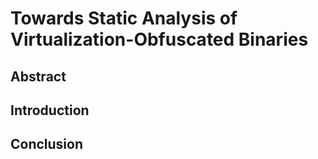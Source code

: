 # Towards Static Analysis of Virtualization-Obfuscated Binaries

## Abstract

## Introduction


## Conclusion
